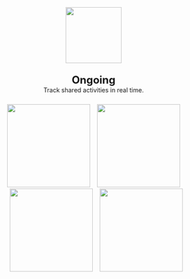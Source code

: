<div align="center">
    <img width="128" src="https://user-images.githubusercontent.com/38408390/208292017-99c55905-7472-448c-8b98-e16f76c76994.png">
</div>
<div align="center" style="font-size: 24px; font-weight: bold; margin-top: 24px;">Ongoing</div>
<div align="center">Track shared activities in real time.</div>
<div align="center" style="margin-top: 24px;">
    <img width="190" src="https://user-images.githubusercontent.com/38408390/208292175-b0c95bc8-8f57-4e77-baf7-4318e5e0b74c.png" />
    <img width="190" style="margin-left: 12px;" src="https://user-images.githubusercontent.com/38408390/208292276-36587dcf-cd96-4e08-814d-c81cbc1d9b39.png" />
    <img width="190" style="margin-left: 12px;" src="https://user-images.githubusercontent.com/38408390/208292290-1591c7f4-1513-45ee-a2c1-059072d674d6.png" />
    <img width="190" style="margin-left: 12px;" src="https://user-images.githubusercontent.com/38408390/208292301-a8af1593-4f95-4104-81f0-717c9400607a.png" />
</div>

